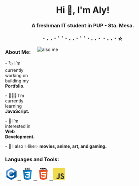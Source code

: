 <h1 align="center">Hi 👋, I'm Aly!</h1>
<h3 align="center">A freshman IT student in PUP - Sta. Mesa.</h3>
<h3 align="center">⠂⠄⠄⠂⠁⠁⠂⠄⠄⠂⠁⠁⠂⠄⠄⠂ ⠂⠄⠄⠂☆</h3>
<img align="right" alt="also me" width="400" height="300" src="https://img1.picmix.com/output/stamp/normal/4/7/0/4/2184074_d5e52.gif">

<h3>About Me:</h3>
<p align="left">- 🏷️ I’m currently working on building my <strong>Portfolio.</strong></p>
<p align="left">- 👩🏻‍💻 I’m currently learning <strong>JavaScript.</strong></p>
<p align="left">- 🌱 I’m interested in <strong>Web Development.</strong></p>
<p align="left">- 🔭 I also ✨like✨ <strong>movies, anime, art, and gaming.</strong></p>

<h3 align="left">Languages and Tools:</h3>
<p align="left"> <a href="https://www.cprogramming.com/" target="_blank" rel="noreferrer"> <img src="https://raw.githubusercontent.com/devicons/devicon/master/icons/c/c-original.svg" alt="c" width="40" height="40"/> &nbsp </a> <a href="https://www.w3schools.com/css/" target="_blank" rel="noreferrer"> <img src="https://raw.githubusercontent.com/devicons/devicon/master/icons/css3/css3-original-wordmark.svg" alt="css3" width="40" height="40"/> &nbsp </a> <a href="https://www.w3.org/html/" target="_blank" rel="noreferrer"> <img src="https://raw.githubusercontent.com/devicons/devicon/master/icons/html5/html5-original-wordmark.svg" alt="html5" width="40" height="40"/> &nbsp </a> <a href="https://developer.mozilla.org/en-US/docs/Web/JavaScript" target="_blank" rel="noreferrer"> <img src="https://raw.githubusercontent.com/devicons/devicon/master/icons/javascript/javascript-original.svg" alt="javascript" width="40" height="40"/> </a> </p>
